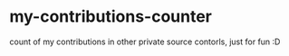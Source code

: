 # my-contributions-counter
count of my contributions in other private source contorls, just for fun :D
